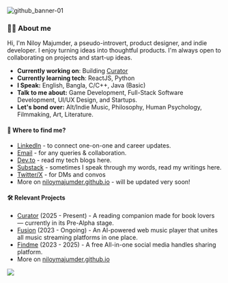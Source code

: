 ![github_banner-01](https://github.com/user-attachments/assets/17bd23ca-5d6f-43b1-a91e-7cf819af80ab)

### 👋🏻 About me
Hi, I'm Niloy Majumder, a pseudo-introvert, product designer, and indie developer. I enjoy turning ideas into thoughtful products. I'm always open to collaborating on projects and start-up ideas. 

* **Currently working on**: Building [Curator](https://github.com/niloymajumder/Curator)
* **Currently learning tech**: ReactJS, Python
* **I Speak:** English, Bangla, C/C++, Java (Basic)
* **Talk to me about:** Game Development, Full-Stack Software Development, UI/UX Design, and Startups.
* **Let's bond over:** Alt/Indie Music, Philosophy, Human Psychology, Filmmaking, Art, Literature.

#### 👀 Where to find me?
* [LinkedIn](https://linkedin.com/in/niloymajumderr) - to connect one-on-one and career updates.
* [Email](mailto://niloymajumderr@gmail.com) - for any queries & collaboration.
* [Dev.to](https://dev.to/bluefloyd) - read my tech blogs here.
* [Substack](https://niloymajumder.substack.com/) - sometimes I speak through my words, read my writings here.
* [Twitter/X](https://x.com/paperfrog71) - for DMs and convos
* More on [niloymajumder.github.io](https://niloymajumder.github.io/) - will be updated very soon!

#### 🛠️ Relevant Projects
* [Curator](https://github.com/niloymajumder/Curator) (2025 - Present) - A reading companion made for book lovers — currently in its Pre-Alpha stage.
* [Fusion](https://playfusion.netlify.app/) (2023 - Ongoing) - An AI-powered web music player that unites all music streaming platforms in one place.
* [Findme](https://usefindme.vercel.app/) (2023 - 2025) - A free All-in-one social media handles sharing platform.
* More on [niloymajumder.github.io](https://niloymajumder.github.io/)

[![](https://visitcount.itsvg.in/api?id=niloymajumder&icon=2&color=0)](https://visitcount.itsvg.in)
